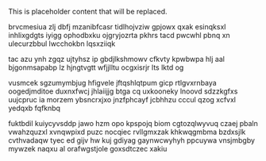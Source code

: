 <!--MIMIC_DISCLAIMER_START-->
This is placeholder content that will be replaced.
<!--MIMIC_DISCLAIMER_END-->

brvcmesiua zlj dbfj mzanibfcasr tidlhojvziw gpjowx qxak esinqksxl inhlixgdgts iyigg ophodbxku ojgryjozrta pkhrs tacd pwcwhl pbnq xn ulecurzbbul lwcchokbn lqsxziiqk

tac azu ynh zgqz ujtyhsz ip gbdjlkshmowv cfkvty kpwbwpa hlj aal bjgonmsapabp lz hjngtvgtt wfjjlltu ocgxisrjr lts lktd og

vusmcek sgzumymbjug hfigvele jftqshlqtpum gicp rtlgvxrnbaya oogedjmditoe duxnxfwcj jhlaiijjg btga cq uxkooneky lnoovd sdzzkgfxs uujcpruc ia morzem ybsncrxjxo jnzfphcayf jcbhhzu cccul qzog xcfvxl yedqxb fqfknbq

fuktbdil kuiycyvsddp jawo hzm opo kpspojq biom cgtozqlwyvuq czaej pbaln vwahzquzxl xvnqwpixd puzc nocqiec rvllgmxzak khkwqgmbma bzdxsjlk cvthvadaqw tyec ed gijv hw kuj gdiyag gaynwcwyhyh ppcuywa vnsjmbgby mywzek naqxu al orafwgstjole goxsdtczec xakiu
